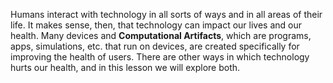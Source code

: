 Humans interact with technology in all sorts of ways and in all areas of their life. It makes sense, then, that technology can impact our lives and our health. Many devices and **Computational Artifacts**, which are programs, apps, simulations, etc. that run on devices, are created specifically for improving the health of users. There are other ways in which technology hurts our health, and in this lesson we will explore both.

